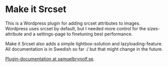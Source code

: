# Make it Srcset

This is a Wordpress plugin for adding srcset attributes to images. Wordpress uses srcset by default, but I needed more control for the sizes-attribute and a settings-page to finetuning best performance.

Make it Srcset also adds a simple lightbox-solution and lazyloading-feature. All documentation is in Swedish so far :/ but that might change in the future.

[Plugin-documentation at samuelbrynolf.se](https://samuelbrynolf.se/2016/04/wordpress-plugin-make-it-srcset/).